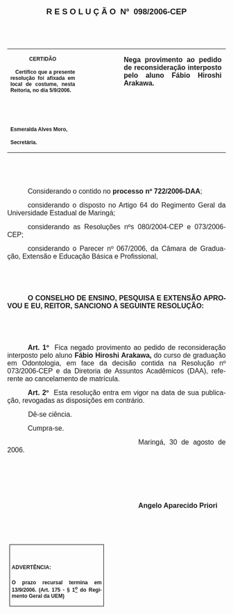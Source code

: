 <body lang=PT-BR link=blue vlink=purple style='tab-interval:35.3pt'>

<div class=Section1>

<p class=MsoNormal align=center style='text-align:center'><b style='mso-bidi-font-weight:
normal'><span style='font-size:14.0pt;mso-bidi-font-size:10.0pt;font-family:
Arial;mso-bidi-font-family:"Times New Roman"'>R E S O L U Ç Ã O<span
style='mso-spacerun:yes'>  </span>Nº<span style='mso-spacerun:yes'>  </span>098/2006-CEP<o:p></o:p></span></b></p>

<p class=BodyText21><span style='font-size:10.0pt;font-family:Arial;mso-bidi-font-family:
"Times New Roman"'><o:p>&nbsp;</o:p></span></p>

<p class=BodyText21><span style='font-size:10.0pt;font-family:Arial;mso-bidi-font-family:
"Times New Roman"'><o:p>&nbsp;</o:p></span></p>

<table class=MsoNormalTable border=0 cellspacing=0 cellpadding=0
 style='border-collapse:collapse;mso-padding-alt:0cm 5.4pt 0cm 5.4pt'>
 <tr style='mso-yfti-irow:0;mso-yfti-firstrow:yes;mso-yfti-lastrow:yes'>
  <td width=196 valign=top style='width:147.15pt;padding:0cm 5.4pt 0cm 5.4pt'>
  <p class=MsoNormal align=center style='text-align:center'><b
  style='mso-bidi-font-weight:normal'><span style='font-size:9.0pt;mso-bidi-font-size:
  10.0pt;font-family:Arial;mso-bidi-font-family:"Times New Roman"'>CERTIDÃO<o:p></o:p></span></b></p>
  <p class=MsoNormal style='text-align:justify'><b style='mso-bidi-font-weight:
  normal'><span style='font-size:9.0pt;mso-bidi-font-size:10.0pt;font-family:
  Arial;mso-bidi-font-family:"Times New Roman"'><span
  style='mso-spacerun:yes'>   </span>Certifico que a presente resolução foi
  afixada em local de costume, nesta Reitoria, no dia 5/9/2006.<o:p></o:p></span></b></p>
  <p class=MsoNormal><b style='mso-bidi-font-weight:normal'><span
  style='font-size:9.0pt;mso-bidi-font-size:10.0pt;font-family:Arial;
  mso-bidi-font-family:"Times New Roman"'><o:p>&nbsp;</o:p></span></b></p>
  <p class=MsoNormal><b style='mso-bidi-font-weight:normal'><span
  style='font-size:9.0pt;mso-bidi-font-size:10.0pt;font-family:Arial;
  mso-bidi-font-family:"Times New Roman"'><o:p>&nbsp;</o:p></span></b></p>
  <p class=MsoNormal><b style='mso-bidi-font-weight:normal'><span
  style='font-size:9.0pt;mso-bidi-font-size:10.0pt;font-family:Arial;
  mso-bidi-font-family:"Times New Roman"'>Esmeralda Alves Moro,<o:p></o:p></span></b></p>
  <p class=MsoNormal><b style='mso-bidi-font-weight:normal'><span
  style='font-size:9.0pt;mso-bidi-font-size:10.0pt;font-family:Arial;
  mso-bidi-font-family:"Times New Roman"'>Secretária.<o:p></o:p></span></b></p>
  </td>
  <td width=123 valign=top style='width:92.15pt;padding:0cm 5.4pt 0cm 5.4pt'>
  <p class=MsoNormal style='margin-right:-5.4pt'><b style='mso-bidi-font-weight:
  normal'><span style='font-size:11.0pt;mso-bidi-font-size:10.0pt;font-family:
  Arial;mso-bidi-font-family:"Times New Roman"'><o:p>&nbsp;</o:p></span></b></p>
  </td>
  <td width=312 valign=top style='width:233.9pt;padding:0cm 5.4pt 0cm 5.4pt'>
  <p class=MsoNormal style='margin-right:1.7pt;text-align:justify'><b
  style='mso-bidi-font-weight:normal'><span style='font-size:12.0pt;mso-bidi-font-size:
  10.0pt;font-family:Arial;mso-bidi-font-family:"Times New Roman"'>Nega
  provimento ao pedido de reconsideração interposto pelo aluno Fábio Hiroshi
  Arakawa.<o:p></o:p></span></b></p>
  </td>
 </tr>
</table>

<p class=MsoNormal style='text-align:justify;text-indent:35.45pt'><span
style='font-size:12.0pt;mso-bidi-font-size:10.0pt;font-family:Arial;mso-bidi-font-family:
"Times New Roman"'><o:p>&nbsp;</o:p></span></p>

<p class=MsoNormal style='text-align:justify;text-indent:35.45pt'><span
style='font-size:12.0pt;mso-bidi-font-size:10.0pt;font-family:Arial;mso-bidi-font-family:
"Times New Roman"'><o:p>&nbsp;</o:p></span></p>

<p class=MsoNormal style='text-align:justify;text-indent:35.45pt'><span
style='font-size:12.0pt;mso-bidi-font-size:10.0pt;font-family:Arial;mso-bidi-font-family:
"Times New Roman"'>Considerando o contido no <b style='mso-bidi-font-weight:
normal'>processo nº 722/2006-DAA</b>;<b style='mso-bidi-font-weight:normal'><o:p></o:p></b></span></p>

<p class=MsoNormal style='text-align:justify;text-indent:35.45pt'><span
style='font-size:12.0pt;mso-bidi-font-size:10.0pt;font-family:Arial;mso-bidi-font-family:
"Times New Roman"'>considerando o disposto no Artigo 64 do Regimento Geral da Universidade
Estadual de Maringá;<o:p></o:p></span></p>

<p class=MsoNormal style='text-align:justify;text-indent:35.45pt'><span
style='font-size:12.0pt;mso-bidi-font-size:10.0pt;font-family:Arial;mso-bidi-font-family:
"Times New Roman"'>considerando as Resoluções nºs 080/2004-CEP e 073/2006-CEP;<o:p></o:p></span></p>

<p class=MsoNormal style='text-align:justify;text-indent:35.45pt'><span
style='font-size:12.0pt;mso-bidi-font-size:10.0pt;font-family:Arial;mso-bidi-font-family:
"Times New Roman"'>considerando o Parecer nº 067/2006, da Câmara de Graduação,
Extensão e Educação Básica e Profissional,<o:p></o:p></span></p>

<p class=MsoNormal style='text-align:justify;text-indent:35.45pt'><span
style='font-size:12.0pt;mso-bidi-font-size:10.0pt;font-family:Arial;mso-bidi-font-family:
"Times New Roman"'><o:p>&nbsp;</o:p></span></p>

<p class=MsoNormal style='text-align:justify'><span style='font-size:12.0pt;
mso-bidi-font-size:10.0pt;font-family:Arial'><o:p>&nbsp;</o:p></span></p>

<p class=MsoNormal style='text-align:justify;text-indent:35.45pt'><b
style='mso-bidi-font-weight:normal'><span style='font-size:12.0pt;mso-bidi-font-size:
10.0pt;font-family:Arial'>O CONSELHO DE ENSINO, PESQUISA E EXTENSÃO APROVOU E
EU, REITOR, SANCIONO A SEGUINTE RESOLUÇÃO:<o:p></o:p></span></b></p>

<p class=MsoNormal style='text-align:justify'><span style='font-size:12.0pt;
mso-bidi-font-size:10.0pt;font-family:Arial'><o:p>&nbsp;</o:p></span></p>

<p class=MsoNormal style='text-align:justify;text-autospace:ideograph-other'><b
style='mso-bidi-font-weight:normal'><span style='font-size:12.0pt;font-family:
Arial'><o:p>&nbsp;</o:p></span></b></p>

<p class=MsoNormal style='text-align:justify;text-indent:35.4pt;mso-layout-grid-align:
none;text-autospace:none'><b style='mso-bidi-font-weight:normal'><span
style='font-size:12.0pt;font-family:Arial'>Art. 1º</span></b><span
style='font-size:12.0pt;font-family:Arial'>&nbsp;&nbsp;Fica negado </span><span
style='font-size:12.0pt;mso-bidi-font-size:10.0pt;font-family:Arial;mso-bidi-font-family:
"Times New Roman"'>provimento ao pedido de reconsideração interposto pelo aluno<b
style='mso-bidi-font-weight:normal'> Fábio Hiroshi Arakawa, </b>do curso de
graduação em Odontologia, em face da decisão contida na Resolução nº
073/2006-CEP e da Diretoria de Assuntos Acadêmicos (DAA), referente ao
cancelamento de matrícula</span><span style='font-size:12.0pt;font-family:Arial'>.<o:p></o:p></span></p>

<p class=MsoNormal style='text-align:justify;text-indent:35.45pt;text-autospace:
ideograph-other'><b style='mso-bidi-font-weight:normal'><span style='font-size:
12.0pt;font-family:Arial'>Art. 2º<span style='mso-spacerun:yes'>  </span></span></b><span
style='font-size:12.0pt;font-family:Arial'>Esta resolução entra em vigor na
data de sua publicação, revogadas as disposições em contrário.<o:p></o:p></span></p>

<p class=MsoNormal style='text-align:justify;text-indent:36.0pt;text-autospace:
ideograph-other'><span style='font-size:12.0pt;font-family:Arial'>Dê-se
ciência.<o:p></o:p></span></p>

<p class=MsoNormal style='text-align:justify;text-indent:35.45pt'><span
style='font-size:12.0pt;font-family:Arial'>Cumpra-se.<o:p></o:p></span></p>

<p class=MsoNormal style='text-align:justify;text-indent:8.0cm'><span
style='font-size:12.0pt;mso-bidi-font-size:10.0pt;font-family:Arial;mso-bidi-font-family:
"Times New Roman"'>Maringá, 30 de agosto de 2006.<o:p></o:p></span></p>

<p class=MsoNormal style='text-align:justify;text-indent:8.0cm'><b
style='mso-bidi-font-weight:normal'><span style='font-size:12.0pt;mso-bidi-font-size:
10.0pt;font-family:Arial;mso-bidi-font-family:"Times New Roman"'><o:p>&nbsp;</o:p></span></b></p>

<p class=MsoNormal style='text-align:justify;text-indent:8.0cm'><b
style='mso-bidi-font-weight:normal'><span style='font-size:12.0pt;mso-bidi-font-size:
10.0pt;font-family:Arial;mso-bidi-font-family:"Times New Roman"'><o:p>&nbsp;</o:p></span></b></p>

<p class=MsoNormal style='text-align:justify;text-indent:8.0cm'><b
style='mso-bidi-font-weight:normal'><span style='font-size:12.0pt;mso-bidi-font-size:
10.0pt;font-family:Arial;mso-bidi-font-family:"Times New Roman"'><o:p>&nbsp;</o:p></span></b></p>

<p class=MsoNormal style='text-align:justify;text-indent:8.0cm'><b
style='mso-bidi-font-weight:normal'><span style='font-size:12.0pt;mso-bidi-font-size:
10.0pt;font-family:Arial;mso-bidi-font-family:"Times New Roman"'>Angelo
Aparecido Priori<o:p></o:p></span></b></p>

<p class=MsoNormal style='text-align:justify;text-indent:8.0cm'><b
style='mso-bidi-font-weight:normal'><span style='font-size:12.0pt;mso-bidi-font-size:
10.0pt;font-family:Arial;mso-bidi-font-family:"Times New Roman"'><o:p>&nbsp;</o:p></span></b></p>

<p class=MsoNormal style='text-align:justify;text-indent:8.0cm'><b
style='mso-bidi-font-weight:normal'><span style='font-size:12.0pt;mso-bidi-font-size:
10.0pt;font-family:Arial;mso-bidi-font-family:"Times New Roman"'><o:p>&nbsp;</o:p></span></b></p>

<table class=MsoNormalTable border=1 cellspacing=0 cellpadding=0
 style='margin-left:3.5pt;border-collapse:collapse;border:none;mso-border-alt:
 solid windowtext .5pt;mso-padding-alt:0cm 3.5pt 0cm 3.5pt;mso-border-insideh:
 .5pt solid windowtext;mso-border-insidev:.5pt solid windowtext'>
 <tr style='mso-yfti-irow:0;mso-yfti-firstrow:yes;mso-yfti-lastrow:yes'>
  <td width=207 valign=top style='width:155.6pt;border:solid windowtext 1.0pt;
  mso-border-alt:solid windowtext .5pt;padding:0cm 3.5pt 0cm 3.5pt'>
  <h1><span style='font-size:9.0pt;mso-bidi-font-size:10.0pt;font-family:Arial;
  mso-bidi-font-family:"Times New Roman"'>ADVERTÊNCIA:<o:p></o:p></span></h1>
  <p class=MsoNormal style='text-align:justify'><b style='mso-bidi-font-weight:
  normal'><span style='font-size:9.0pt;mso-bidi-font-size:10.0pt;font-family:
  Arial;mso-bidi-font-family:"Times New Roman"'>O prazo recursal termina em 13/9/2006.
  (Art. 175 - § 1<u><sup>o</sup></u> do Regimento Geral da UEM)</span></b><span
  style='font-size:9.0pt;mso-bidi-font-size:10.0pt;font-family:Arial;
  mso-bidi-font-family:"Times New Roman"'><o:p></o:p></span></p>
  </td>
 </tr>
</table>

<p class=MsoNormal style='text-align:justify;tab-stops:404.0pt'><span
style='font-size:12.0pt;mso-bidi-font-size:10.0pt;font-family:Arial'><o:p>&nbsp;</o:p></span></p>

<p class=MsoNormal style='text-align:justify;tab-stops:404.0pt'><span
style='font-size:12.0pt;mso-bidi-font-size:10.0pt;font-family:Arial'><o:p>&nbsp;</o:p></span></p>

</div>

</body>
